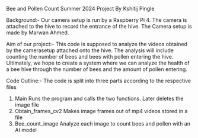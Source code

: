 Bee and Pollen Count
Summer 2024 Project
By Kshitij Pingle

Background:-
Our camera setup is run by a Raspberry Pi 4. The camera is attached to the hive to record the entrance of the hive. The Camera setup is made by Marwan Ahmed.

Aim of our project:-
This code is supposed to analyze the videos obtained by the camerasetup attached onto the hive. The analysis will include counting the number of bees and bees with pollen entering the hive.
Ultimately, we hope to create a system where we can analyze the health of a bee hive through the number of bees and the amount of pollen entering.

Code Outline:-
The code is split into three parts according to the respective files
1. Main
   Runs the program and calls the two functions. Later deletes the image file
2. Obtain_frames_cv2
   Makes image frames out of mp4 videos stored in a file
3. Bee_count_image
   Analyze each image to count bees and pollen with an AI model
